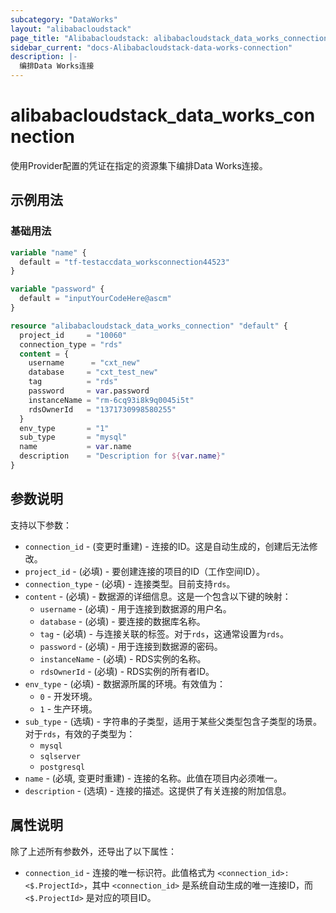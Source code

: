 ```yaml
---
subcategory: "DataWorks"
layout: "alibabacloudstack"
page_title: "Alibabacloudstack: alibabacloudstack_data_works_connection"
sidebar_current: "docs-Alibabacloudstack-data-works-connection"
description: |- 
  编排Data Works连接
---
```


# alibabacloudstack_data_works_connection

使用Provider配置的凭证在指定的资源集下编排Data Works连接。

## 示例用法

### 基础用法

```terraform
variable "name" {
  default = "tf-testaccdata_worksconnection44523"
}

variable "password" {
  default = "inputYourCodeHere@ascm"
}

resource "alibabacloudstack_data_works_connection" "default" {
  project_id     = "10060"
  connection_type = "rds"
  content = {
    username      = "cxt_new"
    database     = "cxt_test_new"
    tag          = "rds"
    password     = var.password
    instanceName = "rm-6cq93i8k9q0045i5t"
    rdsOwnerId   = "1371730998580255"
  }
  env_type       = "1"
  sub_type       = "mysql"
  name           = var.name
  description    = "Description for ${var.name}"
}
```

## 参数说明

支持以下参数：

  * `connection_id` - (变更时重建) - 连接的ID。这是自动生成的，创建后无法修改。
  * `project_id` - (必填) - 要创建连接的项目的ID（工作空间ID）。
  * `connection_type` - (必填) - 连接类型。目前支持`rds`。
  * `content` - (必填) - 数据源的详细信息。这是一个包含以下键的映射：
    * `username` - (必填) - 用于连接到数据源的用户名。
    * `database` - (必填) - 要连接的数据库名称。
    * `tag` - (必填) - 与连接关联的标签。对于`rds`，这通常设置为`rds`。
    * `password` - (必填) - 用于连接到数据源的密码。
    * `instanceName` - (必填) - RDS实例的名称。
    * `rdsOwnerId` - (必填) - RDS实例的所有者ID。
  * `env_type` - (必填) - 数据源所属的环境。有效值为：
    * `0` - 开发环境。
    * `1` - 生产环境。
  * `sub_type` - (选填) - 字符串的子类型，适用于某些父类型包含子类型的场景。对于`rds`，有效的子类型为：
    * `mysql`
    * `sqlserver`
    * `postgresql`
  * `name` - (必填, 变更时重建) - 连接的名称。此值在项目内必须唯一。
  * `description` - (选填) - 连接的描述。这提供了有关连接的附加信息。

## 属性说明

除了上述所有参数外，还导出了以下属性：

  * `connection_id` - 连接的唯一标识符。此值格式为 `<connection_id>:<$.ProjectId>`，其中 `<connection_id>` 是系统自动生成的唯一连接ID，而 `<$.ProjectId>` 是对应的项目ID。